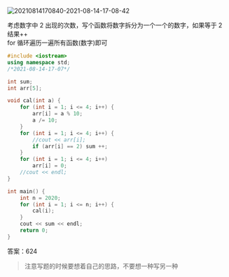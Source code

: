 ![20210814170840-2021-08-14-17-08-42](https://raw.githubusercontent.com/fengwei2002/Pictures_02/master/images/20210814170840-2021-08-14-17-08-42.png)

考虑数字中 2 出现的次数，写个函数将数字拆分为一个一个的数字，如果等于 2 结果++  
for 循环遍历一遍所有函数(数字)即可


``` cpp 
#include <iostream>
using namespace std;
/*2021-08-14-17-07*/

int sum;
int arr[5];

void cal(int a) {
    for (int i = 1; i <= 4; i++) {
        arr[i] = a % 10;
        a /= 10;
    }
    for (int i = 1; i <= 4; i++) {
        //cout << arr[i];
        if (arr[i] == 2) sum ++;
    }
    for (int i = 1; i <= 4; i++) 
        arr[i] = 0;
    //cout << endl;
}

int main() {
    int n = 2020;
    for (int i = 1; i <= n; i++) {
        cal(i);
    }
    cout << sum << endl;
    return 0;
}
```

答案：624

> 注意写题的时候要想着自己的思路，不要想一种写另一种